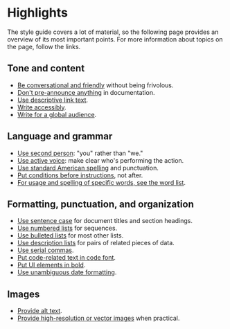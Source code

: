 

# Highlights  

The style guide covers a lot of material, so the following page provides an overview of its most
important points. For more information about topics on the page, follow the links.

## Tone and content

* [Be conversational and friendly](/style/tone) without being
  frivolous.
* [Don't pre-announce anything](/style/future) in
  documentation.
* [Use descriptive link text](/style/cross-references#descriptive-link-text).
* [Write accessibly](/style/accessibility).
* [Write for a global audience](/style/translation).

## Language and grammar

* [Use second person](/style/person): "you" rather than
  "we."
* [Use active voice](/style/voice): make clear who's performing
  the action.
* [Use standard American spelling](/style/spelling) and
  punctuation.
* [Put conditions before instructions](/style/sentence-structure),
  not after.
* [For usage and spelling of specific words, see
  the word list](/style/wordlist).

## Formatting, punctuation, and organization

* [Use sentence case](/style/capitalization) for document
  titles and section headings.
* [Use numbered lists](/style/lists#types-of-lists) for sequences.
* [Use bulleted lists](/style/lists#types-of-lists) for most other lists.
* [Use description lists](/style/lists#types-of-lists) for pairs of related
  pieces of data.
* [Use serial commas](/style/commas-serial).
* [Put code-related text in code font](/style/code-in-text).
* [Put UI elements in bold](/style/ui-elements).
* [Use unambiguous date formatting](/style/dates-times).

## Images

* [Provide alt
  text](/style/images#text-associated-with-images).
* [Provide high-resolution or vector
  images](/style/images#high-resolution-images) when practical.


